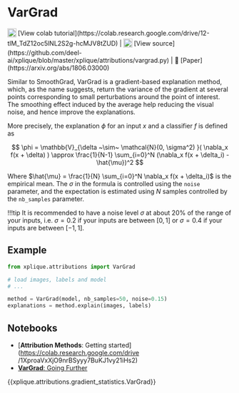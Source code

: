 # VarGrad

<sub>
    <img src="https://upload.wikimedia.org/wikipedia/commons/d/d0/Google_Colaboratory_SVG_Logo.svg" width="20">
</sub>[View colab tutorial](https://colab.research.google.com/drive/12-tlM_TdZ12oc5lNL2S2g-hcMJV8tZUD) |
<sub>
    <img src="https://upload.wikimedia.org/wikipedia/commons/9/91/Octicons-mark-github.svg" width="20">
</sub>[View source](https://github.com/deel-ai/xplique/blob/master/xplique/attributions/vargrad.py) |
📰 [Paper](https://arxiv.org/abs/1806.03000)

Similar to SmoothGrad, VarGrad is a gradient-based explanation method, which, as the name suggests, return the
variance of the gradient at several points corresponding to small perturbations around the point of interest.
The smoothing effect induced by the average help reducing the visual noise, and hence improve the
explanations.

More precisely, the explanation $\phi$ for an input $x$ and a classifier $f$ is defined as

$$
\phi = \mathbb{V}_{\delta ~\sim~ \mathcal{N}(0, \sigma^2) }( \nabla_x f(x + \delta) )
\approx \frac{1}{N-1} \sum_{i=0}^N (\nabla_x f(x + \delta_i) - \hat{\mu})^2
$$

Where $\hat{\mu} = \frac{1}{N} \sum_{i=0}^N \nabla_x f(x + \delta_i)$ is the empirical mean.
The $\sigma$ in the formula is controlled using the `noise`
parameter, and the expectation is estimated using $N$ samples controlled by the `nb_samples` parameter.

!!!tip
    It is recommended to have a noise level $\sigma$ at about 20% of the range of your inputs, i.e. $\sigma=0.2$ if your inputs are between $[0, 1]$ or $\sigma=0.4$ if your inputs are between $[-1, 1]$.

## Example

```python
from xplique.attributions import VarGrad

# load images, labels and model
# ...

method = VarGrad(model, nb_samples=50, noise=0.15)
explanations = method.explain(images, labels)
```

## Notebooks

- [**Attribution Methods**: Getting started](https://colab.research.google.com/drive
/1XproaVxXjO9nrBSyyy7BuKJ1vy21iHs2)
- [**VarGrad**: Going Further](https://colab.research.google.com/drive/12-tlM_TdZ12oc5lNL2S2g-hcMJV8tZUD)

{{xplique.attributions.gradient_statistics.VarGrad}}
